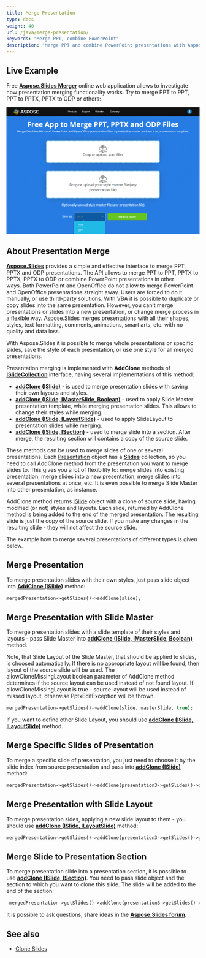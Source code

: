 ```yaml
---
title: Merge Presentation
type: docs
weight: 40
url: /java/merge-presentation/
keywords: "Merge PPT, combine PowerPoint"
description: "Merge PPT and combine PowerPoint presentations with Aspose.Slides API."
---
```



## **Live Example**
Free [**Aspose.Slides Merger**](https://products.aspose.app/slides/merger) online web application allows to investigate how presentation merging functionality works. Try to merge PPT to PPT, PPT to PPTX, PPTX to ODP or others:

[](https://products.aspose.app/slides/merger)

[![todo:image_alt_text](slides-merger.png)](https://products.aspose.app/slides/merger)

 
## **About Presentation Merge**

[**Aspose.Slides**](https://products.aspose.com/slides/java) provides a simple and effective interface to merge PPT, PPTX and ODP presentations. The API allows to merge PPT to PPT, PPTX to PPTX, PPTX to ODP or combine PowerPoint presentations in other ways. Both PowerPoint and OpenOffice do not allow to merge PowerPoint and OpenOffice presentations straight away. Users are forced to do it manually, or use third-party solutions. With VBA it is possible to duplicate or copy slides into the same presentation. However, you can’t merge presentations or slides into a new presentation, or change merge process in a flexible way. Aspose.Slides merges presentations with all their shapes, styles, text formatting, comments, animations, smart arts, etc. with no quality and data loss.



With Aspose.Slides it is possible to merge whole presentations or specific slides, save the style of each presentation, or use one style for all merged presentations.

Presentation merging is implemented with **AddClone** methods of
[**ISlideCollection**](https://apireference.aspose.com/slides/java/com.aspose.slides/ISlideCollection) interface, having several implementations of this method:

- [**addClone (ISlide)**](https://apireference.aspose.com/slides/java/com.aspose.slides/ISlideCollection#addClone-com.aspose.slides.ISlide-) - is used to merge presentation slides with saving their own layouts and styles.
- [**addClone (ISlide, IMasterSlide, Boolean)**](https://apireference.aspose.com/slides/java/com.aspose.slides/ISlideCollection#addClone-com.aspose.slides.ISlide-com.aspose.slides.IMasterSlide-boolean-) - used to apply Slide Master presentation template, while merging presentation slides. This allows to change their styles while merging.
- [**addClone (ISlide, ILayoutSlide)**](https://apireference.aspose.com/slides/java/com.aspose.slides/ISlideCollection#addClone-com.aspose.slides.ISlide-com.aspose.slides.ILayoutSlide-) - used to apply SlideLayout to presentation slides while merging.
- [**addClone (ISlide, ISection)**](https://apireference.aspose.com/slides/java/com.aspose.slides/ISlideCollection#addClone-com.aspose.slides.ISlide-com.aspose.slides.ISection-) - used to merge slide into a section. After merge, the resulting section will contains a copy of the source slide.

These methods can be used to merge slides of one or several presentations. Each [Presentation](https://apireference.aspose.com/slides/java/com.aspose.slides/Presentation) object has a [**Slides**](https://apireference.aspose.com/slides/java/com.aspose.slides/Presentation#getSlides--) collection, so you need to call AddClone method from the presentation you want to merge slides to. This gives you a lot of flexibility to: merge slides into existing presentation, merge slides into a new presentation, merge slides into several presentations at once, etc. It is even possible to merge Slide Master into other presentation, as instance.

AddClone method returns [ISlide](https://apireference.aspose.com/slides/java/com.aspose.slides/ISlide) object with a clone of source slide, having modified (or not) styles and layouts. Each slide, returned by AddClone method is being added to the end of the merged presentation. The resulting slide is just the copy of the source slide. If you make any changes in the resulting slide - they will not affect the source slide.

The example how to merge several presentations of different types is given below. 

## **Merge Presentation**
To merge presentation slides with their own styles, just pass slide object into 
[**AddClone (ISlide)**](https://apireference.aspose.com/slides/java/com.aspose.slides/ISlideCollection#addClone-com.aspose.slides.ISlide-) method:

```php
mergedPresentation->getSlides()->addClone(slide);
``` 


## **Merge Presentation with Slide Master**
To merge presentation slides with a slide template of their styles and layouts - pass Slide Master into [**addClone (ISlide, IMasterSlide, Boolean)**](https://apireference.aspose.com/slides/java/com.aspose.slides/ISlideCollection#addClone-com.aspose.slides.ISlide-com.aspose.slides.IMasterSlide-boolean-) method.

Note, that Slide Layout of the Slide Master, that should be applied to slides, is choosed automatically. If there is no appropriate layout will be found, then layout of the source slide will be used. The allowCloneMissingLayout boolean parameter of AddClone method determines if the source layout can be used instead of not found layout. If allowCloneMissingLayout is true - source layout will be used instead of missed layout, otherwise PptxEditException will be thrown.

```php
mergedPresentation->getSlides()->addClone(slide, masterSlide, true);
``` 

If you want to define other Slide Layout, you should use [**addClone (ISlide, ILayoutSlide)**](https://apireference.aspose.com/slides/java/com.aspose.slides/ISlideCollection#addClone-com.aspose.slides.ISlide-com.aspose.slides.ILayoutSlide-) method.

## **Merge Specific Slides of Presentation**
To merge a specific slide of presentation, you just need to choose it by the slide 
index from source presentation and pass into [**addClone (ISlide)**](https://apireference.aspose.com/slides/java/com.aspose.slides/ISlideCollection#addClone-com.aspose.slides.ISlide-) method:

```php
mergedPresentation->getSlides()->addClone(presentation3->getSlides()->get_Item(0));
``` 

## **Merge Presentation with Slide Layout**
To merge presentation sides, applying a new slide layout to them - you should use [**addClone (ISlide, ILayoutSlide)**](https://apireference.aspose.com/slides/java/com.aspose.slides/ISlideCollection#addClone-com.aspose.slides.ISlide-com.aspose.slides.ILayoutSlide-) method:

```php
mergedPresentation->getSlides()->addClone(presentation3->getSlides()->get_Item(0), layoutSlide);
``` 

## **Merge Slide to Presentation Section**
To merge presentation slide into a presentation section, it is possible to use [**addClone (ISlide, ISection)**](https://apireference.aspose.com/slides/java/com.aspose.slides/ISlideCollection#addClone-com.aspose.slides.ISlide-com.aspose.slides.ISection-). You need to pass slide object and the section to which you want to clone this slide. The slide will be added to the end of the section:

```php
 mergedPresentation->getSlides()->addClone(presentation3->getSlides()->get_Item(0), section);
``` 

It is possible to ask questions, share ideas in the [**Aspose.Slides forum**](https://forum.aspose.com/c/slides).

## **See also**
- [Clone Slides](/slides/java/clone-slides/)
